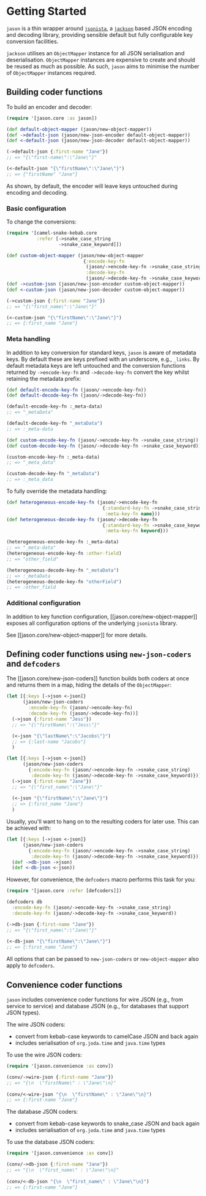 # Getting Started

`jason` is a thin wrapper around 
[`jsonista`](https://metosin.github.io/jsonista), a 
[`jackson`](https://github.com/FasterXML/jackson) based JSON encoding and 
decoding library, providing sensible default but fully configurable key 
conversion facilities.

`jackson` utilises an `ObjectMapper` instance for all JSON serialisation and
deserialisation. `ObjectMapper` instances are expensive to create and should
be reused as much as possible. As such, `jason` aims to minimise the number of
`ObjectMapper` instances required.

## Building coder functions

To build an encoder and decoder:

```clojure
(require '[jason.core :as jason])

(def default-object-mapper (jason/new-object-mapper))
(def ->default-json (jason/new-json-encoder default-object-mapper))
(def <-default-json (jason/new-json-decoder default-object-mapper))

(->default-json {:first-name "Jane"})
;; => "{\"first-name\":\"Jane\"}"

(<-default-json "{\"firstName\":\"Jane\"}")
;; => {"firstName" "Jane"}
```

As shown, by default, the encoder will leave keys untouched during encoding and
decoding.

### Basic configuration

To change the conversions:

```clojure
(require '[camel-snake-kebab.core 
           :refer [->snake_case_string
                   ->snake_case_keyword]])

(def custom-object-mapper (jason/new-object-mapper
                            {:encode-key-fn 
                             (jason/->encode-key-fn ->snake_case_string)
                             :decode-key-fn
                             (jason/->decode-key-fn ->snake_case_keyword)}))
(def ->custom-json (jason/new-json-encoder custom-object-mapper))
(def <-custom-json (jason/new-json-decoder custom-object-mapper))

(->custom-json {:first-name "Jane"})
;; => "{\"first_name\":\"Jane\"}"

(<-custom-json "{\"firstName\":\"Jane\"}")
;; => {:first_name "Jane"}
```

### Meta handling

In addition to key conversion for standard keys, `jason` is aware of metadata
keys. By default these are keys prefixed with an underscore, e.g., `_links`.
By default metadata keys are left untouched and the conversion functions 
returned by `->encode-key-fn` and `->decode-key-fn` convert the key whilst 
retaining the metadata prefix:

```clojure
(def default-encode-key-fn (jason/->encode-key-fn))
(def default-decode-key-fn (jason/->decode-key-fn))

(default-encode-key-fn :_meta-data)
;; => "_metaData"

(default-decode-key-fn "_metaData")
;; => :_meta-data

(def custom-encode-key-fn (jason/->encode-key-fn ->snake_case_string))
(def custom-decode-key-fn (jason/->decode-key-fn ->snake_case_keyword))

(custom-encode-key-fn :_meta-data)
;; => "_meta_data"

(custom-decode-key-fn "_metaData")
;; => :_meta_data
```

To fully override the metadata handling:

```clojure
(def heterogeneous-encode-key-fn (jason/->encode-key-fn 
                                   {:standard-key-fn ->snake_case_string
                                    :meta-key-fn name}))
(def heterogeneous-decode-key-fn (jason/->decode-key-fn
                                   {:standard-key-fn ->snake_case_keyword
                                    :meta-key-fn keyword}))

(heterogeneous-encode-key-fn :_meta-data)
;; => "_meta-data"
(heterogeneous-encode-key-fn :other-field)
;; => "other_field"

(heterogeneous-decode-key-fn "_metaData")
;; => :_metaData
(heterogeneous-decode-key-fn "otherField")
;; => :other_field
```

### Additional configuration

In addition to key function configuration, [[jason.core/new-object-mapper]]
exposes all configuration options of the underlying `jsonista` library.

See [[jason.core/new-object-mapper]] for more details.

## Defining coder functions using `new-json-coders` and `defcoders`

The [[jason.core/new-json-coders]] function builds both coders at once and 
returns them in a map, hiding the details of the `ObjectMapper`:

```clojure
(let [{:keys [->json <-json]} 
      (jason/new-json-coders
        :encode-key-fn (jason/->encode-key-fn)
        :decode-key-fn (jason/->decode-key-fn))]
  (->json {:first-name "Jess"})
  ;; => "{\"firstName\":\"Jess\"}"

  (<-json "{\"lastName\":\"Jacobs\"}")
  ;; => {:last-name "Jacobs"}
  )

(let [{:keys [->json <-json]} 
      (jason/new-json-coders
        {:encode-key-fn (jason/->encode-key-fn ->snake_case_string)
         :decode-key-fn (jason/->decode-key-fn ->snake_case_keyword)})]
  (->json {:first-name "Jane"})
  ;; => "{\"first_name\":\"Jane\"}"
  
  (<-json "{\"firstName\":\"Jane\"}")
  ;; => {:first_name "Jane"}
  )
```

Usually, you'll want to hang on to the resulting coders for later use. This
can be achieved with:

```clojure
(let [{:keys [->json <-json]} 
      (jason/new-json-coders
        {:encode-key-fn (jason/->encode-key-fn ->snake_case_string)
         :decode-key-fn (jason/->decode-key-fn ->snake_case_keyword)})]
  (def ->db-json ->json)
  (def <-db-json <-json))
```

However, for convenience, the `defcoders` macro performs this task for you:

```clojure
(require '[jason.core :refer [defcoders]])

(defcoders db
  :encode-key-fn (jason/->encode-key-fn ->snake_case_string)
  :decode-key-fn (jason/->decode-key-fn ->snake_case_keyword))

(->db-json {:first-name "Jane"})
;; => "{\"first_name\":\"Jane\"}"
  
(<-db-json "{\"firstName\":\"Jane\"}")
;; => {:first_name "Jane"}
```

All options that can be passed to `new-json-coders` or `new-object-mapper`
also apply to `defcoders`.

## Convenience coder functions

`jason` includes convenience coder functions for wire JSON (e.g., from service 
to service) and database JSON (e.g., for databases that support JSON types).

The wire JSON coders:
- convert from kebab-case keywords to camelCase JSON and back again
- includes serialisation of `org.joda.time` and `java.time` types

To use the wire JSON coders:

```clojure
(require '[jason.convenience :as conv])

(conv/->wire-json {:first-name "Jane"})
;; => "{\n  \"firstName\" : \"Jane\"\n}"
  
(conv/<-wire-json "{\n  \"firstName\" : \"Jane\"\n}")
;; => {:first-name "Jane"}
```

The database JSON coders:
- convert from kebab-case keywords to snake_case JSON and back again
- includes serialisation of `org.joda.time` and `java.time` types

To use the database JSON coders:

```clojure
(require '[jason.convenience :as conv])

(conv/->db-json {:first-name "Jane"})
;; => "{\n  \"first_name\" : \"Jane\"\n}"
  
(conv/<-db-json "{\n  \"first_name\" : \"Jane\"\n}")
;; => {:first-name "Jane"}
```
